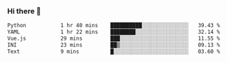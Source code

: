 ### Hi there 👋

<!--START_SECTION:waka-->

```txt
Python           1 hr 40 mins    ██████████░░░░░░░░░░░░░░░   39.43 %
YAML             1 hr 22 mins    ████████░░░░░░░░░░░░░░░░░   32.14 %
Vue.js           29 mins         ███░░░░░░░░░░░░░░░░░░░░░░   11.55 %
INI              23 mins         ██▒░░░░░░░░░░░░░░░░░░░░░░   09.13 %
Text             9 mins          █░░░░░░░░░░░░░░░░░░░░░░░░   03.60 %
```

<!--END_SECTION:waka-->

<!--
**Jonas-VanHaeken/Jonas-VanHaeken** is a ✨ _special_ ✨ repository because its `README.md` (this file) appears on your GitHub profile.

Here are some ideas to get you started:

- 🔭 I’m currently working on ...
- 🌱 I’m currently learning ...
- 👯 I’m looking to collaborate on ...
- 🤔 I’m looking for help with ...
- 💬 Ask me about ...
- 📫 How to reach me: ...
- 😄 Pronouns: ...
- ⚡ Fun fact: ...
-->
